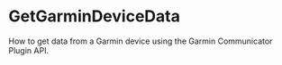 GetGarminDeviceData
===================

How to get data from a Garmin device using the Garmin Communicator Plugin API.
